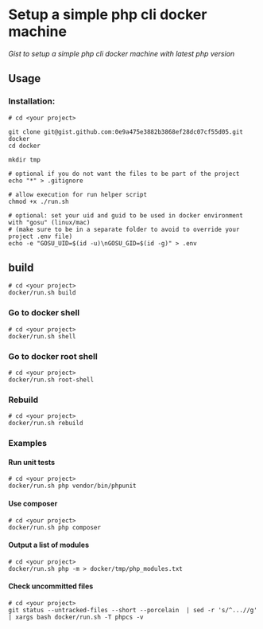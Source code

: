 # Setup a simple php cli docker machine
*Gist to setup a simple php cli docker machine with latest php version* 

## Usage
### Installation:

```shell
# cd <your project>

git clone git@gist.github.com:0e9a475e3882b3868ef28dc07cf55d05.git docker
cd docker

mkdir tmp

# optional if you do not want the files to be part of the project
echo "*" > .gitignore

# allow execution for run helper script
chmod +x ./run.sh

# optional: set your uid and guid to be used in docker environment with "gosu" (linux/mac)
# (make sure to be in a separate folder to avoid to override your project .env file)
echo -e "GOSU_UID=$(id -u)\nGOSU_GID=$(id -g)" > .env
```

## build
```shell
# cd <your project>
docker/run.sh build
```


### Go to docker shell
```shell
# cd <your project>
docker/run.sh shell
```

### Go to docker root shell
```shell
# cd <your project>
docker/run.sh root-shell
```

### Rebuild
```shell
# cd <your project>
docker/run.sh rebuild
```


### Examples

#### Run unit tests
```shell
# cd <your project>
docker/run.sh php vendor/bin/phpunit
```

#### Use composer
```shell
# cd <your project>
docker/run.sh php composer
```

#### Output a list of modules
```shell
# cd <your project>
docker/run.sh php -m > docker/tmp/php_modules.txt
```

#### Check uncommitted files
```shell
# cd <your project>
git status --untracked-files --short --porcelain  | sed -r 's/^...//g' | xargs bash docker/run.sh -T phpcs -v
```
